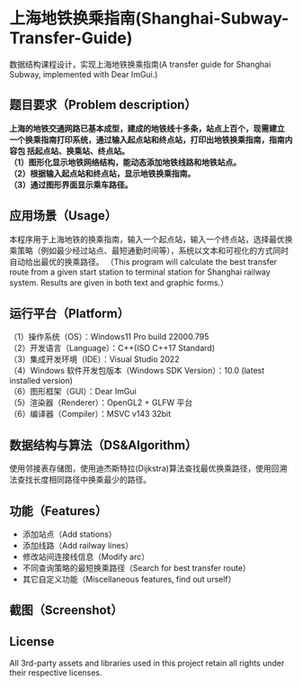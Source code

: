 # 上海地铁换乘指南(Shanghai-Subway-Transfer-Guide)
数据结构课程设计，实现上海地铁换乘指南(A transfer guide for Shanghai Subway, implemented with Dear ImGui.)
## 题目要求（Problem description）
**上海的地铁交通网路已基本成型，建成的地铁线十多条，站点上百个，现需建立
一个换乘指南打印系统，通过输入起点站和终点站，打印出地铁换乘指南，指南内容包
括起点站、换乘站、终点站。  
（1）图形化显示地铁网络结构，能动态添加地铁线路和地铁站点。  
（2）根据输入起点站和终点站，显示地铁换乘指南。  
（3）通过图形界面显示乘车路径。**
## 应用场景（Usage）
本程序用于上海地铁的换乘指南，输入一个起点站，输入一个终点站，选择最优换乘策略（例如最少经过站点、最短通勤时间等），系统以文本和可视化的方式同时自动给出最优的换乘路径。
（This program will calculate the best transfer route from a given start station to terminal station for Shanghai railway system. Results are given in both text and graphic forms.）
## 运行平台（Platform）
（1）操作系统（OS）：Windows11 Pro build 22000.795  
（2）开发语言（Language）：C++(ISO C++17 Standard)  
（3）集成开发环境（IDE）：Visual Studio 2022  
（4）Windows 软件开发包版本（Windows SDK Version）：10.0 (latest installed version)  
（6）图形框架（GUI）：Dear ImGui  
（5）渲染器（Renderer）：OpenGL2 + GLFW 平台  
（6）编译器（Compiler）：MSVC v143 32bit  
## 数据结构与算法（DS&Algorithm）
使用邻接表存储图，使用迪杰斯特拉(Dijkstra)算法查找最优换乘路径，使用回溯法查找长度相同路径中换乘最少的路径。
## 功能（Features）
+ 添加站点（Add stations）
+ 添加线路（Add railway lines）
+ 修改站间连接线信息（Modify arc）
+ 不同查询策略的最短换乘路径（Search for best transfer route）
+ 其它自定义功能（Miscellaneous features, find out urself）
## 截图（Screenshot）
## License
All 3rd-party assets and libraries used in this project retain all rights under their respective licenses.
